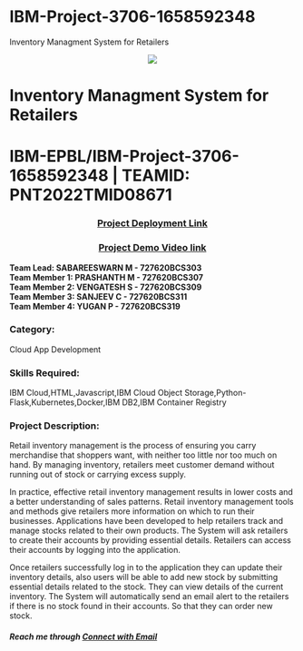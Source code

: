# IBM-Project-3706-1658592348
Inventory Managment System for Retailers

<p align="center">
<img src="https://upload.wikimedia.org/wikipedia/commons/thumb/5/51/IBM_logo.svg/800px-IBM_logo.svg.png">

# Inventory Managment System for Retailers
# IBM-EPBL/IBM-Project-3706-1658592348    |   TEAMID: PNT2022TMID08671
<div align="center"><h3> <a href = "https://drive.google.com/file/d/1OX2RMVwAtJFPk3jZT58C4kPZrJtZFQfM/view?usp=share_link">Project Deployment Link</a></h3>  </div>
<div align="center"><h3> <a href = "https://drive.google.com/file/d/1OX2RMVwAtJFPk3jZT58C4kPZrJtZFQfM/view?usp=share_link">Project Demo Video link</a></h3>  </div>
<b>Team Lead:  SABAREESWARN M - 727620BCS303<br>
Team Member 1: PRASHANTH M - 727620BCS307<br>
Team Member 2: VENGATESH S - 727620BCS309<br>
Team Member 3: SANJEEV C - 727620BCS311<br>
Team Member 4: YUGAN P - 727620BCS319<br></b>
<body>
<h3>Category: </h3>Cloud App Development
<br>
<h3>Skills Required: </h3>
IBM Cloud,HTML,Javascript,IBM Cloud Object Storage,Python-Flask,Kubernetes,Docker,IBM DB2,IBM Container Registry
<h3>Project Description:</h3>
  
Retail inventory management is the process of ensuring you carry merchandise that shoppers want, with neither too little nor too much on hand. By managing inventory, retailers meet customer demand without running out of stock or carrying excess supply.

In practice, effective retail inventory management results in lower costs and a better understanding of sales patterns. Retail inventory management tools and methods give retailers more information on which to run their businesses. Applications have been developed to help retailers track and manage stocks related to their own products. The System will ask retailers to create their accounts by providing essential details. Retailers can access their accounts by logging into the application.

Once retailers successfully log in to the application they can update their inventory details, also users will be able to add new stock by submitting essential details related to the stock. They can view details of the current inventory. The System will automatically send an email alert to the retailers if there is no stock found in their accounts.  So that they can order new stock.
</body>

 <h5> Reach me through <a href = "mailto: sabareeswaran2001@gmail.com">Connect with Email</a> 
 

